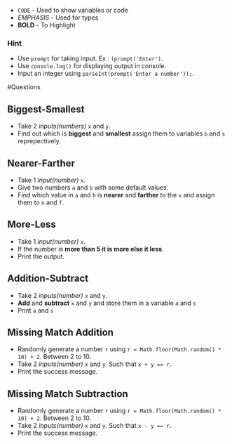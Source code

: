 + `CODE` - Used to show variables or code
+ _EMPHASIS_ - Used for types
+ **BOLD** - To Highlight


### Hint
+ Use `prompt` for taking input. Ex : `(prompt('Enter')`.
+ Use `console.log()` for displaying output in console.
+ Input an integer using `parseInt(prompt('Enter a number'));`.

#Questions

## Biggest-Smallest
+ Take 2 _inputs(numbers)_ `x` and `y`.
+ Find out which is **biggest** and **smallest** assign them to variables `b` and `s` reprepectively. 



## Nearer-Farther
+ Take 1 _input(number)_ `x`.
+ Give two numbers `a` and `b` with some default values.
+ Find which value in `a` and `b` is **nearer** and **farther** to the `x` and assign them to `n` and `f`.


## More-Less
+ Take 1 _input(number)_ `x`.
+ If the number is **more than 5 it is more else it less**.
+ Print the output.


## Addition-Subtract
+ Take 2 _inputs(number)_ `x` and `y`.
+ **Add** and **subtract** `x` and `y` and store them in a variable `a` and `s`
+ Print `a` and `s`


## Missing Match Addition
+ Randomly generate a number `r` using `r = Math.floor(Math.random() * 10) + 2`. Between 2 to 10.
+ Take 2 _inputs(number)_ `x` and `y`. Such that `x + y == r`.
+ Print the success message.


## Missing Match Subtraction
+ Randomly generate a number `r` using `r = Math.floor(Math.random() * 10) + 2`. Between 2 to 10.
+ Take 2 _inputs(number)_ `x` and `y`. Such that `x - y == r`.
+ Print the success message.

